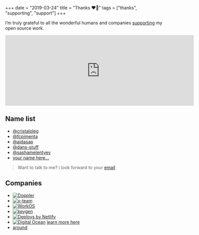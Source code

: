 +++
date = "2019-03-24"
title = "Thanks ❤️🙌"
tags = ["thanks", "supporting", "support"]
+++

I’m truly grateful to all the wonderful humans and companies [supporting](https://github.com/sponsors/avelino) my open source work.

<div id="donate-button-container">
<div id="donate-button"></div>
<script src="https://www.paypalobjects.com/donate/sdk/donate-sdk.js" charset="UTF-8"></script>
<script>
PayPal.Donation.Button({
env:'production',
hosted_button_id:'VFSFKJ4SFCUKG',
image: {
src:'https://www.paypalobjects.com/en_US/i/btn/btn_donate_LG.gif',
alt:'Donate with PayPal button',
title:'PayPal - The safer, easier way to pay online!',
}
}).render('#donate-button');
</script>
</div>

<iframe src="https://github.com/sponsors/avelino/card" title="Sponsor avelino" height="225" width="600" style="border: 0;"></iframe>

## Name list

- [@cristaloleg](https://github.com/cristaloleg)
- [@fcpimenta](https://github.com/fcpimenta)
- [@aidasap](https://github.com/aidasap)
- [@dans-stuff](https://github.com/dans-stuff)
- [@sashamelentyev](https://github.com/sashamelentyev)
- [your name here...](https://github.com/sponsors/avelino)

> Want to talk to me? i look forward to your [email](mailto:avelinorun+oss@gmail.com)

## Companies

- [![Doppler](/sponsors/doppler-logo.png)](https://bit.ly/awesome-go-doppler)
- [![x-team](/sponsors/xteam-logo.svg)](https://bit.ly/awesome-go-xteam)
- [![WorkOS](/sponsors/workos-logo-white-bg.svg)](https://bit.ly/awesome-go-workos)
- [![keygen](/sponsors/keygen-logo.png)](https://bit.ly/awesome-go-keygen)
- [![Deploys by Netlify](https://www.netlify.com/img/global/badges/netlify-dark.svg)](https://bit.ly/awesome-go-netlify)
- [![Digital Ocean](/sponsors/do_logo_horizontal_blue-210.png)](https://bit.ly/awesome-go-digitalocean) [learn more here](https://twitter.com/avelinorun/status/1293969216417214466)
- [around](https://bit.ly/awesome-go-around)
